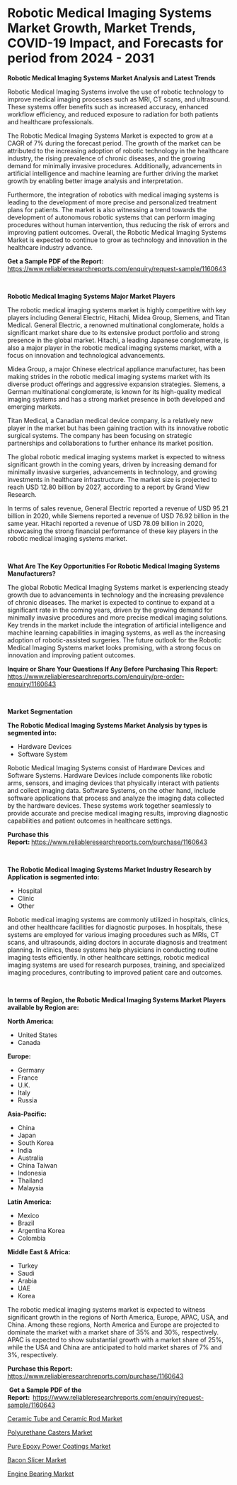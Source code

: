 <p><h1>Robotic Medical Imaging Systems Market Growth, Market Trends, COVID-19 Impact, and Forecasts for period from 2024 - 2031</h1></p><p><strong>Robotic Medical Imaging Systems Market Analysis and Latest Trends</strong></p>
<p><p>Robotic Medical Imaging Systems involve the use of robotic technology to improve medical imaging processes such as MRI, CT scans, and ultrasound. These systems offer benefits such as increased accuracy, enhanced workflow efficiency, and reduced exposure to radiation for both patients and healthcare professionals.</p><p>The Robotic Medical Imaging Systems Market is expected to grow at a CAGR of 7% during the forecast period. The growth of the market can be attributed to the increasing adoption of robotic technology in the healthcare industry, the rising prevalence of chronic diseases, and the growing demand for minimally invasive procedures. Additionally, advancements in artificial intelligence and machine learning are further driving the market growth by enabling better image analysis and interpretation.</p><p>Furthermore, the integration of robotics with medical imaging systems is leading to the development of more precise and personalized treatment plans for patients. The market is also witnessing a trend towards the development of autonomous robotic systems that can perform imaging procedures without human intervention, thus reducing the risk of errors and improving patient outcomes. Overall, the Robotic Medical Imaging Systems Market is expected to continue to grow as technology and innovation in the healthcare industry advance.</p></p>
<p><strong>Get a Sample PDF of the Report:&nbsp;</strong> <a href="https://www.reliableresearchreports.com/enquiry/request-sample/1160643">https://www.reliableresearchreports.com/enquiry/request-sample/1160643</a></p>
<p>&nbsp;</p>
<p><strong>Robotic Medical Imaging Systems Major Market Players</strong></p>
<p><p>The robotic medical imaging systems market is highly competitive with key players including General Electric, Hitachi, Midea Group, Siemens, and Titan Medical. General Electric, a renowned multinational conglomerate, holds a significant market share due to its extensive product portfolio and strong presence in the global market. Hitachi, a leading Japanese conglomerate, is also a major player in the robotic medical imaging systems market, with a focus on innovation and technological advancements.</p><p>Midea Group, a major Chinese electrical appliance manufacturer, has been making strides in the robotic medical imaging systems market with its diverse product offerings and aggressive expansion strategies. Siemens, a German multinational conglomerate, is known for its high-quality medical imaging systems and has a strong market presence in both developed and emerging markets.</p><p>Titan Medical, a Canadian medical device company, is a relatively new player in the market but has been gaining traction with its innovative robotic surgical systems. The company has been focusing on strategic partnerships and collaborations to further enhance its market position.</p><p>The global robotic medical imaging systems market is expected to witness significant growth in the coming years, driven by increasing demand for minimally invasive surgeries, advancements in technology, and growing investments in healthcare infrastructure. The market size is projected to reach USD 12.80 billion by 2027, according to a report by Grand View Research.</p><p>In terms of sales revenue, General Electric reported a revenue of USD 95.21 billion in 2020, while Siemens reported a revenue of USD 76.92 billion in the same year. Hitachi reported a revenue of USD 78.09 billion in 2020, showcasing the strong financial performance of these key players in the robotic medical imaging systems market.</p></p>
<p>&nbsp;</p>
<p><strong>What Are The Key Opportunities For Robotic Medical Imaging Systems Manufacturers?</strong></p>
<p><p>The global Robotic Medical Imaging Systems market is experiencing steady growth due to advancements in technology and the increasing prevalence of chronic diseases. The market is expected to continue to expand at a significant rate in the coming years, driven by the growing demand for minimally invasive procedures and more precise medical imaging solutions. Key trends in the market include the integration of artificial intelligence and machine learning capabilities in imaging systems, as well as the increasing adoption of robotic-assisted surgeries. The future outlook for the Robotic Medical Imaging Systems market looks promising, with a strong focus on innovation and improving patient outcomes.</p></p>
<p><strong>Inquire or Share Your Questions If Any Before Purchasing This Report:</strong> <a href="https://www.reliableresearchreports.com/enquiry/pre-order-enquiry/1160643">https://www.reliableresearchreports.com/enquiry/pre-order-enquiry/1160643</a></p>
<p>&nbsp;</p>
<p><strong>Market Segmentation</strong></p>
<p><strong>The Robotic Medical Imaging Systems Market Analysis by types is segmented into:</strong></p>
<p><ul><li>Hardware Devices</li><li>Software System</li></ul></p>
<p><p>Robotic Medical Imaging Systems consist of Hardware Devices and Software Systems. Hardware Devices include components like robotic arms, sensors, and imaging devices that physically interact with patients and collect imaging data. Software Systems, on the other hand, include software applications that process and analyze the imaging data collected by the hardware devices. These systems work together seamlessly to provide accurate and precise medical imaging results, improving diagnostic capabilities and patient outcomes in healthcare settings.</p></p>
<p><strong>Purchase this Report:&nbsp;</strong><a href="https://www.reliableresearchreports.com/purchase/1160643">https://www.reliableresearchreports.com/purchase/1160643</a></p>
<p>&nbsp;</p>
<p><strong>The Robotic Medical Imaging Systems Market Industry Research by Application is segmented into:</strong></p>
<p><ul><li>Hospital</li><li>Clinic</li><li>Other</li></ul></p>
<p><p>Robotic medical imaging systems are commonly utilized in hospitals, clinics, and other healthcare facilities for diagnostic purposes. In hospitals, these systems are employed for various imaging procedures such as MRIs, CT scans, and ultrasounds, aiding doctors in accurate diagnosis and treatment planning. In clinics, these systems help physicians in conducting routine imaging tests efficiently. In other healthcare settings, robotic medical imaging systems are used for research purposes, training, and specialized imaging procedures, contributing to improved patient care and outcomes.</p></p>
<p>&nbsp;</p>
<p><strong>In terms of Region, the Robotic Medical Imaging Systems Market Players available by Region are:</strong></p>
<p>
    <p> <strong> North America: </strong>
        <ul>
            <li>United States</li>
            <li>Canada</li>
        </ul>
        </p> 
    <p> <strong> Europe: </strong>
        <ul>
            <li>Germany</li>
            <li>France</li>
            <li>U.K.</li>
            <li>Italy</li>
            <li>Russia</li>
        </ul>
        </p> 
    <p> <strong> Asia-Pacific: </strong>
        <ul>
            <li>China</li>
            <li>Japan</li>
            <li>South Korea</li>
            <li>India</li>
            <li>Australia</li>
            <li>China Taiwan</li>
            <li>Indonesia</li>
            <li>Thailand</li>
            <li>Malaysia</li>
        </ul>
        </p> 
    <p> <strong> Latin America: </strong>
        <ul>
            <li>Mexico</li>
            <li>Brazil</li>
            <li>Argentina Korea</li>
            <li>Colombia</li>
        </ul>
        </p> 
    <p> <strong> Middle East & Africa: </strong>
        <ul>
            <li>Turkey</li>
            <li>Saudi</li>
            <li>Arabia</li>
            <li>UAE</li>
            <li>Korea</li>
        </ul>
    </p>
    </p>
<p><p>The robotic medical imaging systems market is expected to witness significant growth in the regions of North America, Europe, APAC, USA, and China. Among these regions, North America and Europe are projected to dominate the market with a market share of 35% and 30%, respectively. APAC is expected to show substantial growth with a market share of 25%, while the USA and China are anticipated to hold market shares of 7% and 3%, respectively.</p></p>
<p><strong>Purchase this Report: </strong><a href="https://www.reliableresearchreports.com/purchase/1160643">https://www.reliableresearchreports.com/purchase/1160643</a></p>
<p>&nbsp;<strong>Get a Sample PDF of the Report:&nbsp;&nbsp;</strong><a href="https://www.reliableresearchreports.com/enquiry/request-sample/1160643">https://www.reliableresearchreports.com/enquiry/request-sample/1160643</a></p>
<p><strong></strong></p>
<p><p><a href="https://github.com/brentleyjimmiealvaradoz4l1rea/Market-Research-Report-List-1/blob/main/ceramic-tube-and-ceramic-rod-market.md">Ceramic Tube and Ceramic Rod Market</a></p><p><a href="https://medium.com/@smriti.reportprime/polyurethane-casters-market-trends-forecast-and-competitive-analysis-to-2031-5c93ac6df95d">Polyurethane Casters Market</a></p><p><a href="https://github.com/eeaveuhhh/Market-Research-Report-List-1/blob/main/pure-epoxy-power-coatings-market.md">Pure Epoxy Power Coatings Market</a></p><p><a href="https://medium.com/@laurenglover76/bacon-slicer-market-size-cagr-trends-2024-2030-922556e9fff0">Bacon Slicer Market</a></p><p><a href="https://medium.com/@smriti.reportprime/engine-bearing-market-outlook-industry-overview-and-forecast-2024-to-2031-05bcf331b443">Engine Bearing Market</a></p></p>
